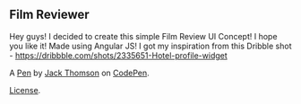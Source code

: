 Film Reviewer
-------------

Hey guys! I decided to create this simple Film Review UI Concept! I hope you like it! Made using Angular JS! I got my inspiration from this Dribble shot - https://dribbble.com/shots/2335651-Hotel-profile-widget

A [Pen](http://codepen.io/Jackthomsonn/pen/ZWLzgX) by [Jack Thomson](http://codepen.io/Jackthomsonn) on [CodePen](http://codepen.io/).

[License](http://codepen.io/Jackthomsonn/pen/ZWLzgX/license).